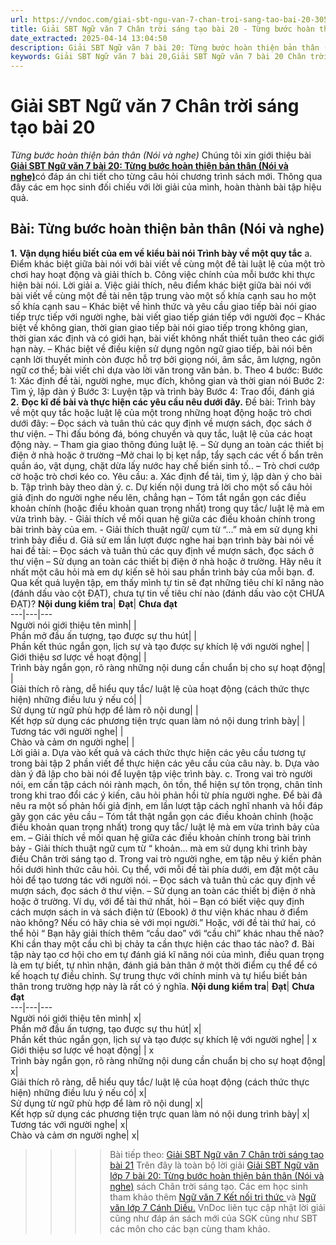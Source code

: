 ```yaml
---
url: https://vndoc.com/giai-sbt-ngu-van-7-chan-troi-sang-tao-bai-20-305132
title: Giải SBT Ngữ văn 7 Chân trời sáng tạo bài 20 - Từng bước hoàn thiện bản thân (Nói và nghe) - VnDoc.com
date_extracted: 2025-04-14 13:04:50
description: Giải SBT Ngữ văn 7 bài 20: Từng bước hoàn thiện bản thân (Nói và nghe) sách Chân trời sáng tạo có đáp án chi tiết cho các bạn cùng tham khảo.
keywords: Giải SBT Ngữ văn 7 bài 20,Giải SBT Ngữ văn 7 bài 20 Chân trời sáng tạo,Giải sách bài tập Ngữ văn CTST lớp 7,Ngữ văn lớp 7 Chân trời sáng tạo,giải bài tập ngữ văn lớp 7,bài Từng bước hoàn thiện bản thân (Nói và nghe),ôn tập ngữ văn 7,trắc nghiệm ngữ văn 7 CTST
---
```


# Giải SBT Ngữ văn 7 Chân trời sáng tạo bài 20
 _Từng bước hoàn thiện bản thân \(Nói và nghe\)_
Chúng tôi xin giới thiệu bài [**Giải SBT Ngữ văn 7 bài 20: Từng bước hoàn thiện bản thân \(Nói và nghe\)**](<https://vndoc.com/giai-sbt-ngu-van-7-chan-troi-sang-tao-bai-20-305132>)có đáp án chi tiết cho từng câu hỏi chương trình sách mới. Thông qua đây các em học sinh đối chiếu với lời giải của mình, hoàn thành bài tập hiệu quả.
## Bài: Từng bước hoàn thiện bản thân \(Nói và nghe\)
**1.** **Vận dụng hiểu biết của em về kiểu bài nói Trình bày về một quy tắc**
a. Điểm khác biệt giữa bài nói với bài viết về cùng một đề tài luật lệ của một trò chơi hay hoạt động và giải thích
b. Công việc chính của mỗi bước khi thực hiện bài nói.
Lời giải
a. Việc giải thích, nêu điểm khác biệt giữa bài nói với bài viết về cùng một đề tài nên tập trung vào một số khía cạnh sau ho một số khía cạnh sau
– Khác biệt về hình thức và yêu cầu giao tiếp bài nói giao tiếp trực tiếp với người nghe, bài viết giao tiếp gián tiếp với người đọc
– Khác biệt về không gian, thời gian giao tiếp bài nói giao tiếp trong không gian, thời gian xác định và có giới hạn, bài viết không nhất thiết tuân theo các giới hạn này.
– Khác biệt về điều kiện sử dụng ngôn ngữ giao tiếp, bài nói bên cạnh lời thuyết minh còn được hỗ trợ bởi giọng nói, âm sắc, âm lượng, ngôn ngữ cơ thể; bài viết chỉ dựa vào lời văn trong văn bản.
b. Theo 4 bước:
Bước 1: Xác định đề tài, người nghe, mục đích, không gian và thời gian nói
Bước 2: Tìm ý, lập dàn ý
Bước 3: Luyện tập và trình bày
Bước 4: Trao đổi, đánh giá
**2.** **Đọc kĩ đề bài và thực hiện các yêu cầu nêu dưới đây.**
Đề bài: Trình bày về một quy tắc hoặc luật lệ của một trong những hoạt động hoặc trò chơi dưới đây:
– Đọc sách và tuân thủ các quy định về mượn sách, đọc sách ở thư viện.
– Thi đấu bóng đá, bóng chuyền và quy tắc, luật lệ của các hoạt động này.
– Tham gia giao thông đúng luật lệ.
– Sử dụng an toàn các thiết bị điện ở nhà hoặc ở trường
–Mở chai lọ bị kẹt nắp, tẩy sạch các vết ố bẩn trên quần áo, vật dụng, chặt dừa lấy nước hay chế biến sinh tố..
– Trò chơi cướp cờ hoặc trò chơi kéo co. Yêu cầu:
a. Xác định để tải, tìm ý, lập dàn ý cho bài
b. Tập trình bày theo dàn ý.
c. Dự kiến nội dung trả lời cho một số câu hỏi giả định do người nghe nếu lên, chẳng hạn
– Tóm tắt ngắn gọn các điều khoản chính \(hoặc điều khoản quan trọng nhất\) trong quy tắc/ luật lệ mà em vừa trình bày.
\- Giải thích về mối quan hệ giữa các điều khoản chính trong bài trình bày của em.
\- Giải thích thuật ngữ/ cụm từ “...” mà em sử dụng khi trình bảy điều
d. Giả sử em lần lượt được nghe hai bạn trình bày bài nói về hai đề tài:
– Đọc sách và tuân thủ các quy định về mượn sách, đọc sách ở thư viện – Sử dụng an toàn các thiết bị điện ở nhà hoặc ở trường. Hãy nêu ít nhất một câu hỏi mà em dự kiến sẽ hỏi sau phần trình bảy của mỗi bạn.
đ. Qua kết quả luyện tập, em thấy mình tự tin sẽ đạt những tiêu chí kĩ năng nào \(đánh dấu vào cột ĐẠT\), chưa tự tin về tiêu chí nào \(đánh dấu vào cột CHƯA ĐẠT\)?
**Nội dung kiểm tra**| **Đạt**| **Chưa đạt**  
---|---|---  
Người nói giới thiệu tên mình| |   
Phần mở đầu ấn tượng, tạo được sự thu hút| |   
Phần kết thúc ngắn gọn, lịch sự và tạo được sự khích lệ với người nghe| |   
Giới thiệu sơ lược về hoạt động| |   
Trình bày ngắn gọn, rõ ràng những nội dung cần chuẩn bị cho sự hoạt động| |   
Giải thích rõ ràng, dễ hiểu quy tắc/ luật lệ của hoạt động \(cách thức thực hiện\) những điều lưu ý nếu có| |   
Sử dụng từ ngữ phù hợp để làm rõ nội dung| |   
Kết hợp sử dụng các phương tiện trực quan làm nó nội dung trình bày| |   
Tương tác với người nghe| |   
Chào và cảm ơn người nghe| |   
Lời giải
a. Dựa vào kết quả và cách thức thực hiện các yêu cầu tương tự trong bài tập 2 phần viết để thực hiện các yêu cầu của câu này.
b. Dựa vào dàn ý đã lập cho bài nói để luyện tập việc trình bày.
c. Trong vai trò người nói, em cần tập cách nói rành mạch, ôn tồn, thể hiện sự tôn trọng, chân tỉnh trong khi trao đổi các ý kiến, câu hỏi phản hồi từ phía người nghe. Để bài đã nêu ra một số phản hồi giả định, em lần lượt tập cách nghĩ nhanh và hồi đáp gãy gọn các yêu cầu
– Tóm tắt thật ngắn gọn các điều khoản chỉnh \(hoặc điều khoản quan trọng nhất\) trong quy tắc/ luật lệ mà em vừa trình bảy của em.
– Giải thích về mối quan hệ giữa các điều khoản chính trong bài trình bảy - Giải thích thuật ngữ cụm từ “ khoản... mà em sử dụng khi trình bày điều
Chân trời sáng tạo d. Trong vai trò người nghe, em tập nêu ý kiến phản hồi dưới hình thức câu hỏi. Cụ thể, với mỗi đề tài phía dưới, em đặt một câu hỏi để tạo tương tác với người nói.
– Đọc sách và tuân thủ các quy định về mượn sách, đọc sách ở thư viện. – Sử dụng an toàn các thiết bị điện ở nhà hoặc ở trường.
Ví dụ, với để tài thứ nhất, hỏi
– Bạn có biết việc quy định cách mượn sách in và sách điện tử \(Ebook\) ở thư viện khác nhau ở điểm nào không? Nếu có hãy chia sẻ với mọi người.”
Hoặc, với đề tài thứ hai, có thể hỏi
“ Bạn hãy giải thích thêm “cầu dao” với “cầu chì” khác nhau thế nào? Khi cần thay một cầu chì bị chảy ta cần thực hiện các thao tác nào?
đ. Bài tập này tạo cơ hội cho em tự đánh giá kĩ năng nói của mình, điều quan trọng là em tự biết, tự nhìn nhận, đánh giá bản thân ở một thời điểm cụ thể để có kế hoạch tự điều chỉnh. Sự trung thực với chính minh và tự hiểu biết bản thân trong trường hợp này là rất có ý nghĩa.
**Nội dung kiểm tra**| **Đạt**| **Chưa đạt**  
---|---|---  
Người nói giới thiệu tên mình| x|   
Phần mở đầu ấn tượng, tạo được sự thu hút| x|   
Phần kết thúc ngắn gọn, lịch sự và tạo được sự khích lệ với người nghe| | x  
Giới thiệu sơ lược về hoạt động| | x  
Trình bày ngắn gọn, rõ ràng những nội dung cần chuẩn bị cho sự hoạt động| x|   
Giải thích rõ ràng, dễ hiểu quy tắc/ luật lệ của hoạt động \(cách thức thực hiện\) những điều lưu ý nếu có| x|   
Sử dụng từ ngữ phù hợp để làm rõ nội dung| x|   
Kết hợp sử dụng các phương tiện trực quan làm nó nội dung trình bày| x|   
Tương tác với người nghe| x|   
Chào và cảm ơn người nghe| x|   
>>>> Bài tiếp theo: [Giải SBT Ngữ văn 7 Chân trời sáng tạo bài 21](<https://vndoc.com/giai-sbt-ngu-van-7-chan-troi-sang-tao-bai-21-305134>)
Trên đây là toàn bộ lời giải [Giải SBT Ngữ văn lớp 7 bài 20: Từng bước hoàn thiện bản thân \(Nói và nghe\)](<https://vndoc.com/giai-sbt-ngu-van-7-chan-troi-sang-tao-bai-20-305132>) sách Chân trời sáng tạo. Các em học sinh tham khảo thêm [Ngữ văn 7 Kết nối tri thức ](<https://vndoc.com/ngu-van-7-kntt-tap2>)và [Ngữ văn lớp 7 Cánh Diều.](<https://vndoc.com/ngu-van-7-tap-1-cd>) VnDoc liên tục cập nhật lời giải cũng như đáp án sách mới của SGK cũng như SBT các môn cho các bạn cùng tham khảo.
